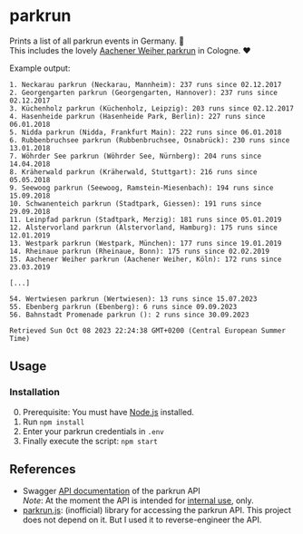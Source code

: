 # parkrun

Prints a list of all parkrun events in Germany. :runner:  
This includes the lovely [Aachener Weiher parkrun](https://www.parkrun.com.de/aachenerweiher/) in Cologne. :heart: 

Example output:

```
1. Neckarau parkrun (Neckarau, Mannheim): 237 runs since 02.12.2017
2. Georgengarten parkrun (Georgengarten, Hannover): 237 runs since 02.12.2017
3. Küchenholz parkrun (Küchenholz, Leipzig): 203 runs since 02.12.2017
4. Hasenheide parkrun (Hasenheide Park, Berlin): 227 runs since 06.01.2018
5. Nidda parkrun (Nidda, Frankfurt Main): 222 runs since 06.01.2018
6. Rubbenbruchsee parkrun (Rubbenbruchsee, Osnabrück): 230 runs since 13.01.2018
7. Wöhrder See parkrun (Wöhrder See, Nürnberg): 204 runs since 14.04.2018
8. Kräherwald parkrun (Kräherwald, Stuttgart): 216 runs since 05.05.2018
9. Seewoog parkrun (Seewoog, Ramstein-Miesenbach): 194 runs since 15.09.2018
10. Schwanenteich parkrun (Stadtpark, Giessen): 191 runs since 29.09.2018
11. Leinpfad parkrun (Stadtpark, Merzig): 181 runs since 05.01.2019
12. Alstervorland parkrun (Alstervorland, Hamburg): 175 runs since 12.01.2019
13. Westpark parkrun (Westpark, München): 177 runs since 19.01.2019
14. Rheinaue parkrun (Rheinaue, Bonn): 175 runs since 02.02.2019
15. Aachener Weiher parkrun (Aachener Weiher, Köln): 172 runs since 23.03.2019

[...]

54. Wertwiesen parkrun (Wertwiesen): 13 runs since 15.07.2023
55. Ebenberg parkrun (Ebenberg): 6 runs since 09.09.2023
56. Bahnstadt Promenade parkrun (): 2 runs since 30.09.2023

Retrieved Sun Oct 08 2023 22:24:38 GMT+0200 (Central European Summer Time)
```

## Usage

### Installation

0. Prerequisite: You must have [Node.js](https://nodejs.org/) installed.
1. Run `npm install`
2. Enter your parkrun credentials in `.env`
3. Finally execute the script: `npm start`

## References

* Swagger [API documentation](https://developer.parkrun.com/) of the parkrun API  
  *Note*: At the moment the API is intended for [internal use](https://www.parkrun.com/api/), only.
* [parkrun.js](https://parkrun.js.org/): (inofficial) library for accessing the parkrun API. This project does not depend on it. But I used it to reverse-engineer the API.
